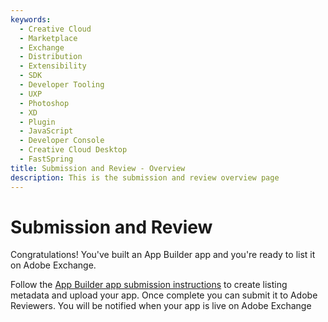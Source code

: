 ```yaml
---
keywords:
  - Creative Cloud
  - Marketplace
  - Exchange
  - Distribution
  - Extensibility
  - SDK
  - Developer Tooling
  - UXP
  - Photoshop
  - XD
  - Plugin
  - JavaScript
  - Developer Console
  - Creative Cloud Desktop
  - FastSpring
title: Submission and Review - Overview
description: This is the submission and review overview page
---
```


# Submission and Review

Congratulations! You've built an App Builder app and you're ready to list it on Adobe Exchange.

Follow the [App Builder app submission instructions](./app_builder_submission.md) to create listing metadata and upload your app. Once complete you can submit it to Adobe Reviewers. You will be notified when your app is live on Adobe Exchange 
 
